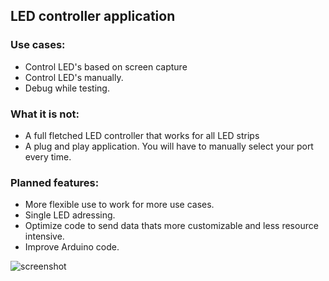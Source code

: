 ## LED controller application
### Use cases:
- Control LED's based on screen capture
- Control LED's manually.
- Debug while testing.
### What it is not:
- A full fletched LED controller that works for all LED strips
- A plug and play application. You will have to manually select your port every time.
### Planned features:
- More flexible use to work for more use cases.
- Single LED adressing.
- Optimize code to send data thats more customizable and less resource intensive.
- Improve Arduino code.

![screenshot](https://i.imgur.com/4xo0Ulh.png?1)